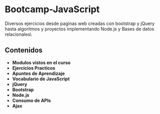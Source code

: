 # Bootcamp-JavaScript
Diversos ejercicios desde paginas web creadas con bootstrap y jQuery hasta algoritmos y proyectos implementando Node.js y Bases de datos relacionales\
## Contenidos
+ **Modulos vistos en el curso**
+ **Ejercicios Practicos**
+ **Apuntes de Aprendizaje**
+ **Vocabulario de JavaScript**
+ **jQuery**
+ **Bootstrap**
+ **Node.js**
+ **Consumo de APIs**
+ **Ajax**
